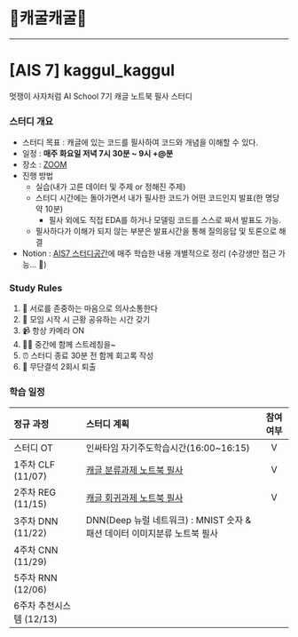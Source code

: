 # 🐸캐굴캐굴🐸
---
# [AIS 7] kaggul_kaggul 
멋쟁이 사자처럼 AI School 7기
캐글 노트북 필사 스터디 

### 스터디 개요
- 스터디 목표 : 캐글에 있는 코드를 필사하여 코드와 개념을 이해할 수 있다.
- 일정 : **매주 화요일 저녁 7시 30분 ~ 9시 +@분**
- 장소 : [ZOOM](https://us06web.zoom.us/j/89609880905?pwd=SlpmY3ZXVStUZnZNVDkvb2RjZFJzQT09)
- 진행 방법
    - 실습(내가 고른 데이터 및 주제 or 정해진 주제)
    - 스터디 시간에는 돌아가면서 내가 필사한 코드가 어떤 코드인지 발표(한 명당 약 10분)
        - 필사 외에도 직접 EDA를 하거나 모델링 코드를 스스로 짜서 발표도 가능. 
    - 필사하다가 이해가 되지 않는 부분은 발표시간을 통해 질의응답 및 토론으로 해결 
- Notion : [AIS7 스터디공간](https://www.notion.so/likelion-aischool/d791f46146bc48d7bd3bfcd7f890b9e6)에 매주 학습한 내용 개별적으로 정리 (수강생만 접근 가능... 🐸)

### Study Rules
1. 💓 서로를 존중하는 마음으로 의사소통한다
2. 💞 모임 시작 시 근황 공유하는 시간 갖기 
3. 📹 항상 카메라 ON
4. 🧘‍♂️ 중간에 함께 스트레칭을~
5. ⏰ 스터디 종료 30분 전 함께 회고록 작성
6. 🚫 무단결석 2회시 퇴출

### 학습 일정
| 정규 과정 | 스터디 계획 | 참여 여부 |
| :--- | :--- | :---: |
| 스터디 OT | 인싸타임 자기주도학습시간(16:00~16:15) | V |
| 1주차 CLF (11/07) | [캐글 분류과제 노트북 필사](https://github.com/LJEDD2/kaggul_kaggul_study/blob/main/WineQualityDataset/%5Bkaggul%5D_WineQuality%F0%9F%8D%B7ipynb.ipynb) | V |
| 2주차 REG (11/15) | [캐글 회귀과제 노트북 필사](https://github.com/LJEDD2/kaggul_kaggul_study/blob/main/Auto-mpg%20dataset/%5BKaggul%5D%20Fuel%20Consumption%20EDA%20%26%20Prediction%20(Pycaret).ipynb) | V |
| 3주차 DNN (11/22) | DNN(Deep 뉴럴 네트워크) : MNIST 숫자 & 패션 데이터 이미지분류 노트북 필사  |  |
| 4주차 CNN (11/29) |  |  |
| 5주차 RNN (12/06) |  |  |
| 6주차 추천시스템 (12/13) | |  |
